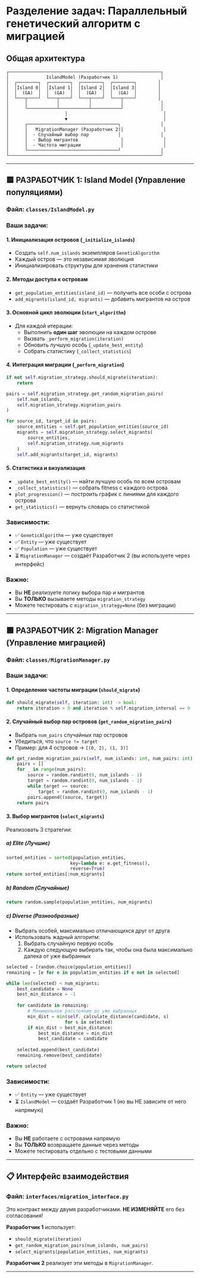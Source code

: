 # Разделение задач: Параллельный генетический алгоритм с миграцией

## Общая архитектура

```
┌─────────────────────────────────────────────────────────┐
│              IslandModel (Разработчик 1)                │
│  ┌────────┐  ┌────────┐  ┌────────┐  ┌────────┐        │
│  │Island 0│  │Island 1│  │Island 2│  │Island 3│        │
│  │  (GA)  │  │  (GA)  │  │  (GA)  │  │  (GA)  │        │
│  └───┬────┘  └───┬────┘  └───┬────┘  └───┬────┘        │
│      │           │           │           │              │
│      └───────────┴───────────┴───────────┘              │
│                     │                                    │
│                     ▼                                    │
│      ┌──────────────────────────────────┐               │
│      │   MigrationManager (Разработчик 2)│               │
│      │  - Случайный выбор пар           │               │
│      │  - Выбор мигрантов                │               │
│      │  - Частота миграции               │               │
│      └──────────────────────────────────┘               │
└─────────────────────────────────────────────────────────┘
```

---

## 🟦 РАЗРАБОТЧИК 1: Island Model (Управление популяциями)

### Файл: `classes/IslandModel.py`

### Ваши задачи:

#### 1. Инициализация островов (`_initialize_islands`)
- Создать `self.num_islands` экземпляров `GeneticAlgorithm`
- Каждый остров — это независимая эволюция
- Инициализировать структуры для хранения статистики

#### 2. Методы доступа к островам
- `get_population_entities(island_id)` — получить все особи с острова
- `add_migrants(island_id, migrants)` — добавить мигрантов на остров


#### 3. Основной цикл эволюции (`start_algorithm`)
- Для каждой итерации:
  - Выполнить **один шаг** эволюции на каждом острове
  - Вызвать `_perform_migration(iteration)`
  - Обновить лучшую особь (`_update_best_entity`)
  - Собрать статистику (`_collect_statistics`)

#### 4. Интеграция миграции (`_perform_migration`)
```python
if not self.migration_strategy.should_migrate(iteration):
    return

pairs = self.migration_strategy.get_random_migration_pairs(
    self.num_islands, 
    self.migration_strategy.migration_pairs
)

for source_id, target_id in pairs:
    source_entities = self.get_population_entities(source_id)
    migrants = self.migration_strategy.select_migrants(
        source_entities, 
        self.migration_strategy.num_migrants
    )
    self.add_migrants(target_id, migrants)
```

#### 5. Статистика и визуализация
- `_update_best_entity()` — найти лучшую особь по всем островам
- `_collect_statistics()` — собрать fitness с каждого острова
- `plot_progression()` — построить график с линиями для каждого острова
- `get_statistics()` — вернуть словарь со статистикой

### Зависимости:
- ✅ `GeneticAlgorithm` — уже существует
- ✅ `Entity` — уже существует
- ✅ `Population` — уже существует
- ⏳ `MigrationManager` — создаёт Разработчик 2 (вы используете через интерфейс)

### Важно:
- Вы **НЕ** реализуете логику выбора пар и мигрантов
- Вы **ТОЛЬКО** вызываете методы `migration_strategy`
- Можете тестировать с `migration_strategy=None` (без миграции)

---

## 🟩 РАЗРАБОТЧИК 2: Migration Manager (Управление миграцией)

### Файл: `classes/MigrationManager.py`

### Ваши задачи:

#### 1. Определение частоты миграции (`should_migrate`)
```python
def should_migrate(self, iteration: int) -> bool:
    return iteration > 0 and iteration % self.migration_interval == 0
```

#### 2. Случайный выбор пар островов (`get_random_migration_pairs`)
- Выбрать `num_pairs` случайных пар островов
- Убедиться, что `source != target`
- Пример: для 4 островов → `[(0, 2), (1, 3)]`

```python
def get_random_migration_pairs(self, num_islands: int, num_pairs: int):
    pairs = []
    for _ in range(num_pairs):
        source = random.randint(0, num_islands - 1)
        target = random.randint(0, num_islands - 1)
        while target == source:
            target = random.randint(0, num_islands - 1)
        pairs.append((source, target))
    return pairs
```

#### 3. Выбор мигрантов (`select_migrants`)

Реализовать 3 стратегии:

##### a) **Elite** (Лучшие)
```python
sorted_entities = sorted(population_entities, 
                        key=lambda e: e.get_fitness(), 
                        reverse=True)
return sorted_entities[:num_migrants]
```

##### b) **Random** (Случайные)
```python
return random.sample(population_entities, num_migrants)
```

##### c) **Diverse** (Разнообразные)
- Выбрать особей, максимально отличающихся друг от друга
- Использовать жадный алгоритм:
  1. Выбрать случайную первую особь
  2. Каждую следующую выбирать так, чтобы она была максимально далека от уже выбранных

```python
selected = [random.choice(population_entities)]
remaining = [e for e in population_entities if e not in selected]

while len(selected) < num_migrants:
    best_candidate = None
    best_min_distance = -1
    
    for candidate in remaining:
        # Минимальное расстояние до уже выбранных
        min_dist = min(self._calculate_distance(candidate, s) 
                      for s in selected)
        if min_dist > best_min_distance:
            best_min_distance = min_dist
            best_candidate = candidate
    
    selected.append(best_candidate)
    remaining.remove(best_candidate)

return selected
```

### Зависимости:
- ✅ `Entity` — уже существует
- ⏳ `IslandModel` — создаёт Разработчик 1 (но вы НЕ зависите от него напрямую)

### Важно:
- Вы **НЕ** работаете с островами напрямую
- Вы **ТОЛЬКО** возвращаете данные через методы
- Можете тестировать отдельно с тестовыми данными

---

## 📋 Интерфейс взаимодействия

### Файл: `interfaces/migration_interface.py`

Это контракт между двумя разработчиками. **НЕ ИЗМЕНЯЙТЕ** его без согласования!

**Разработчик 1** использует:
- `should_migrate(iteration)`
- `get_random_migration_pairs(num_islands, num_pairs)`
- `select_migrants(population_entities, num_migrants)`

**Разработчик 2** реализует эти методы в `MigrationManager`.

---